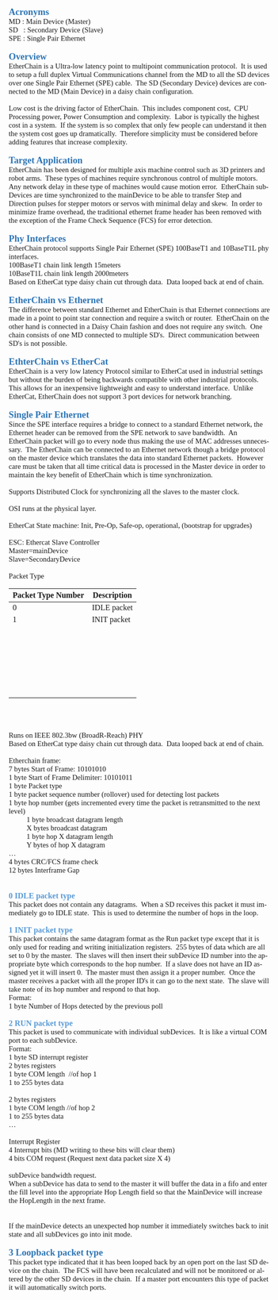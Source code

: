 <html xmlns:o="urn:schemas-microsoft-com:office:office"
xmlns:dt="uuid:C2F41010-65B3-11d1-A29F-00AA00C14882"
xmlns="http://www.w3.org/TR/REC-html40">

<head>

<meta name=ProgId content=OneNote.File>
<meta name=Generator content="Microsoft OneNote 15">
</head>

<body lang=en-CA style='font-family:Calibri;font-size:11.0pt'>
<!--StartFragment-->

<h2 style='margin:0in;font-family:Calibri;font-size:14.0pt;color:#2E75B5'
lang=en-US>Acronyms</h2>

<p style='margin:0in;font-family:Calibri;font-size:11.0pt' lang=en-US>MD : Main
Device (Master)</p>

<p style='margin:0in;font-family:Calibri;font-size:11.0pt' lang=en-US>SD<span
style='mso-spacerun:yes'>   </span>: Secondary Device (Slave)</p>

<p style='margin:0in;font-family:Calibri;font-size:11.0pt' lang=en-US>SPE :
Single Pair Ethernet</p>

<p style='margin:0in;font-family:Calibri;font-size:11.0pt' lang=en-US>&nbsp;</p>

<h2 style='margin:0in;font-family:Calibri;font-size:14.0pt;color:#2E75B5'
lang=en-US>Overview</h2>

<p style='margin:0in;font-family:Calibri;font-size:11.0pt' lang=en-US>EtherChain
is a Ultra-low latency point to multipoint communication protocol.<span
style='mso-spacerun:yes'>  </span>It is used to setup a full duplex Virtual
Communications channel from the MD to all the SD devices over one Single Pair
Ethernet (SPE) cable.<span style='mso-spacerun:yes'>  </span>The SD (Secondary
Device) devices are connected to the MD (Main Device) in a daisy chain
configuration.</p>

<p style='margin:0in;font-family:Calibri;font-size:11.0pt' lang=en-US>&nbsp;</p>

<p style='margin:0in;font-family:Calibri;font-size:11.0pt' lang=en-US>Low cost
is the driving factor of EtherChain.<span style='mso-spacerun:yes'> 
</span>This includes component cost,<span style='mso-spacerun:yes'>  </span>CPU
Processing power, Power Consumption and complexity.<span
style='mso-spacerun:yes'>  </span>Labor is typically the highest cost in a
system.<span style='mso-spacerun:yes'>  </span>If the system is so complex that
only few people can understand it then the system cost goes up
dramatically.<span style='mso-spacerun:yes'>  </span>Therefore simplicity must
be considered before adding features that increase complexity.</p>

<p style='margin:0in;font-family:Calibri;font-size:11.0pt' lang=en-US>&nbsp;</p>

<h2 style='margin:0in;font-family:Calibri;font-size:14.0pt;color:#2E75B5'
lang=en-US>Target Application</h2>

<p style='margin:0in;font-family:Calibri;font-size:11.0pt' lang=en-US>EtherChain
has been designed for multiple axis machine control such as 3D printers and
robot arms.<span style='mso-spacerun:yes'>  </span>These types of machines
require synchronous control of multiple motors.<span style='mso-spacerun:yes'> 
</span>Any network delay in these type of machines would cause motion
error.<span style='mso-spacerun:yes'>  </span>EtherChain subDevices are time
synchronized to the mainDevice to be able to transfer Step and Direction pulses
for stepper motors or servos with minimal delay and skew.<span
style='mso-spacerun:yes'>  </span>In order to minimize frame overhead, the
traditional ethernet frame header has been removed with the exception of the
Frame Check Sequence (FCS) for error detection.</p>

<p style='margin:0in;font-family:Calibri;font-size:11.0pt' lang=en-US>&nbsp;</p>

<h2 style='margin:0in;font-family:Calibri;font-size:14.0pt;color:#2E75B5'
lang=en-US>Phy Interfaces</h2>

<p style='margin:0in;font-family:Calibri;font-size:11.0pt' lang=en-US>EtherChain
protocol supports Single Pair Ethernet (SPE) 100BaseT1 and 10BaseT1L phy
interfaces.</p>

<p style='margin:0in;font-family:Calibri;font-size:11.0pt' lang=en-US>100BaseT1
chain link length 15meters</p>

<p style='margin:0in;font-family:Calibri;font-size:11.0pt' lang=en-US>10BaseT1L
chain link length 2000meters</p>

<p style='margin:0in;font-family:Calibri;font-size:11.0pt' lang=en-US>Based on
EtherCat type daisy chain cut through data.<span style='mso-spacerun:yes'> 
</span>Data looped back at end of chain.</p>

<p style='margin:0in;font-family:Calibri;font-size:11.0pt' lang=en-US>&nbsp;</p>

<h2 style='margin:0in;font-family:Calibri;font-size:14.0pt;color:#2E75B5'
lang=en-US>EtherChain vs Ethernet</h2>

<p style='margin:0in;font-family:Calibri;font-size:11.0pt' lang=en-US>The
difference between standard Ethernet and EtherChain is that Ethernet
connections are made in a point to point star connection and require a switch
or router.<span style='mso-spacerun:yes'>  </span>EtherChain on the other hand
is connected in a Daisy Chain fashion and does not require any switch.<span
style='mso-spacerun:yes'>  </span>One chain consists of one MD connected to
multiple SD's.<span style='mso-spacerun:yes'>  </span>Direct communication
between SD's is not possible. </p>

<p style='margin:0in;font-family:Calibri;font-size:11.0pt' lang=en-US>&nbsp;</p>

<h2 style='margin:0in;font-family:Calibri;font-size:14.0pt;color:#2E75B5'
lang=en-US>EthterChain vs EtherCat</h2>

<p style='margin:0in;font-family:Calibri;font-size:11.0pt' lang=en-US>EtherChain
is a very low latency Protocol similar to EtherCat used in industrial settings
but without the burden of being backwards compatible with other industrial
protocols.<span style='mso-spacerun:yes'>  </span>This allows for an
inexpensive lightweight and easy to understand interface.<span
style='mso-spacerun:yes'>  </span>Unlike EtherCat, EtherChain does not support
3 port devices for network branching.</p>

<p style='margin:0in;font-family:Calibri;font-size:11.0pt' lang=en-US>&nbsp;</p>

<h2 style='margin:0in;font-family:Calibri;font-size:14.0pt;color:#2E75B5'
lang=en-US>Single Pair Ethernet</h2>

<p style='margin:0in;font-family:Calibri;font-size:11.0pt' lang=en-US>Since the
SPE interface requires a bridge to connect to a standard Ethernet network, the
Ethernet header can be removed from the SPE network to save bandwidth.<span
style='mso-spacerun:yes'>  </span>An EtherChain packet will go to every node
thus making the use of MAC addresses unnecessary.<span
style='mso-spacerun:yes'>  </span>The EtherChain can be connected to an
Ethernet network though a bridge protocol on the master device which translates
the data into standard Ethernet packets.<span style='mso-spacerun:yes'> 
</span>However care must be taken that all time critical data is processed in
the Master device in order to maintain the key benefit of EtherChain which is
time synchronization.</p>

<p style='margin:0in;font-family:Calibri;font-size:11.0pt' lang=en-US>&nbsp;</p>

<p style='margin:0in;font-family:Calibri;font-size:11.0pt' lang=en-US>Supports
Distributed Clock for synchronizing all the slaves to the master clock.</p>

<p style='margin:0in;font-family:Calibri;font-size:11.0pt' lang=en-US>&nbsp;</p>

<p style='margin:0in;font-family:Calibri;font-size:11.0pt' lang=en-US>OSI runs
at the physical layer.</p>

<p style='margin:0in;font-family:Calibri;font-size:11.0pt' lang=en-US>&nbsp;</p>

<p style='margin:0in;font-family:Calibri;font-size:11.0pt' lang=en-US>EtherCat
State machine: Init, Pre-Op, Safe-op, operational, (bootstrap for upgrades)</p>

<p style='margin:0in;font-family:Calibri;font-size:11.0pt' lang=en-US>&nbsp;</p>

<p style='margin:0in;font-family:Calibri;font-size:11.0pt' lang=en-US>ESC:
Ethercat Slave Controller</p>

<p style='margin:0in;font-family:Calibri;font-size:11.0pt' lang=en-US>Master=mainDevice</p>

<p style='margin:0in;font-family:Calibri;font-size:11.0pt' lang=en-US>Slave=SecondaryDevice
</p>

<p style='margin:0in;font-family:Calibri;font-size:11.0pt' lang=en-US><span
style='mso-spacerun:yes'> </span></p>

<p style='margin:0in;font-family:Calibri;font-size:11.0pt' lang=en-US>Packet
Type</p>

<div style='direction:ltr'>


Packet   Type   Number | Description
-- | --
0 | IDLE   packet
1 | INIT   packet
  |  
  |  
  |  
  |  
  |  
  |  



</div>

<p style='margin:0in;font-family:Calibri;font-size:11.0pt' lang=en-US>&nbsp;</p>

<p style='margin:0in;font-family:Calibri;font-size:11.0pt' lang=en-US>&nbsp;</p>

<p style='margin:0in;font-family:Calibri;font-size:11.0pt' lang=en-US>&nbsp;</p>

<p style='margin:0in;font-family:Calibri;font-size:11.0pt' lang=en-US>Runs on
IEEE 802.3bw (BroadR-Reach) PHY</p>

<p style='margin:0in;font-family:Calibri;font-size:11.0pt' lang=en-US>Based on
EtherCat type daisy chain cut through data.<span style='mso-spacerun:yes'> 
</span>Data looped back at end of chain.</p>

<p style='margin:0in;font-family:Calibri;font-size:11.0pt' lang=en-US>&nbsp;</p>

<p style='margin:0in;font-family:Calibri;font-size:11.0pt' lang=en-US>Etherchain
frame:</p>

<p style='margin:0in;font-family:Calibri;font-size:11.0pt' lang=en-US>7 bytes
Start of Frame: 10101010</p>

<p style='margin:0in;font-family:Calibri;font-size:11.0pt' lang=en-US>1 byte
Start of Frame Delimiter: 10101011</p>

<p style='margin:0in;font-family:Calibri;font-size:11.0pt' lang=en-US>1 byte
Packet type</p>

<p style='margin:0in;font-family:Calibri;font-size:11.0pt' lang=en-US>1 byte
packet sequence number (rollover) used for detecting lost packets</p>

<p style='margin:0in;font-family:Calibri;font-size:11.0pt' lang=en-US>1 byte
hop number (gets incremented every time the packet is retransmitted to the next
level)</p>

<p style='margin:0in;margin-left:.375in;font-family:Calibri;font-size:11.0pt'
lang=en-US>1 byte broadcast datagram length</p>

<p style='margin:0in;margin-left:.375in;font-family:Calibri;font-size:11.0pt'
lang=en-US>X bytes broadcast datagram</p>

<p style='margin:0in;margin-left:.375in;font-family:Calibri;font-size:11.0pt'
lang=en-US>1 byte hop X datagram length</p>

<p style='margin:0in;margin-left:.375in;font-family:Calibri;font-size:11.0pt'
lang=en-US>Y bytes of hop X datagram</p>

<p style='margin:0in;font-family:Calibri;font-size:11.0pt' lang=en-US>…</p>

<p style='margin:0in;font-family:Calibri;font-size:11.0pt' lang=en-US>4 bytes
CRC/FCS frame check</p>

<p style='margin:0in;font-family:Calibri;font-size:11.0pt' lang=en-US>12 bytes
Interframe Gap</p>

<p style='margin:0in;font-family:Calibri;font-size:11.0pt' lang=en-US>&nbsp;</p>

<p style='margin:0in;font-family:Calibri;font-size:11.0pt' lang=en-US>&nbsp;</p>

<h3 style='margin:0in;font-family:Calibri;font-size:12.0pt;color:#5B9BD5'
lang=en-US>0 IDLE packet type</h3>

<p style='margin:0in;font-family:Calibri;font-size:11.0pt' lang=en-US>This
packet does not contain any datagrams.<span style='mso-spacerun:yes'> 
</span>When a SD receives this packet it must immediately go to IDLE
state.<span style='mso-spacerun:yes'>  </span>This is used to determine the
number of hops in the loop.</p>

<p style='margin:0in;font-family:Calibri;font-size:11.0pt' lang=en-US>&nbsp;</p>

<h3 style='margin:0in;font-family:Calibri;font-size:12.0pt;color:#5B9BD5'
lang=en-US>1 INIT packet type</h3>

<p style='margin:0in;font-family:Calibri;font-size:11.0pt' lang=en-US>This
packet contains the same datagram format as the Run packet type except that it
is only used for reading and writing initialization registers.<span
style='mso-spacerun:yes'>  </span>255 bytes of data which are all set to 0 by
the master.<span style='mso-spacerun:yes'>  </span>The slaves will then insert
their subDevice ID number into the appropriate byte which corresponds to the
hop number.<span style='mso-spacerun:yes'>  </span>If a slave does not have an
ID assigned yet it will insert 0.<span style='mso-spacerun:yes'>  </span>The
master must then assign it a proper number.<span style='mso-spacerun:yes'> 
</span>Once the master receives a packet with all the proper ID's it can go to
the next state.<span style='mso-spacerun:yes'>  </span>The slave will take note
of its hop number and respond to that hop.</p>

<p style='margin:0in;font-family:Calibri;font-size:11.0pt' lang=en-US>Format:</p>

<p style='margin:0in;font-family:Calibri;font-size:11.0pt' lang=en-US>1 byte
Number of Hops detected by the previous poll</p>

<p style='margin:0in;font-family:Calibri;font-size:11.0pt' lang=en-US>&nbsp;</p>

<h3 style='margin:0in;font-family:Calibri;font-size:12.0pt;color:#5B9BD5'
lang=en-US>2 RUN packet type</h3>

<p style='margin:0in;font-family:Calibri;font-size:11.0pt' lang=en-US>This
packet is used to communicate with individual subDevices.<span
style='mso-spacerun:yes'>  </span>It is like a virtual COM port to each
subDevice.</p>

<p style='margin:0in;font-family:Calibri;font-size:11.0pt' lang=en-US>Format:</p>

<p style='margin:0in;font-family:Calibri;font-size:11.0pt' lang=en-US>1 byte SD
interrupt register</p>

<p style='margin:0in;font-family:Calibri;font-size:11.0pt' lang=en-US>2 bytes
registers</p>

<p style='margin:0in;font-family:Calibri;font-size:11.0pt' lang=en-US>1 byte
COM length<span style='mso-spacerun:yes'>  </span>//of hop 1</p>

<p style='margin:0in;font-family:Calibri;font-size:11.0pt' lang=en-US>1 to 255
bytes data</p>

<p style='margin:0in;font-family:Calibri;font-size:11.0pt' lang=en-US>&nbsp;</p>

<p style='margin:0in;font-family:Calibri;font-size:11.0pt' lang=en-US>2 bytes
registers</p>

<p style='margin:0in;font-family:Calibri;font-size:11.0pt' lang=en-US>1 byte
COM length //of hop 2</p>

<p style='margin:0in;font-family:Calibri;font-size:11.0pt' lang=en-US>1 to 255
bytes data</p>

<p style='margin:0in;font-family:Calibri;font-size:11.0pt' lang=en-US>…</p>

<p style='margin:0in;font-family:Calibri;font-size:11.0pt' lang=en-US>&nbsp;</p>

<p style='margin:0in;font-family:Calibri;font-size:11.0pt' lang=en-US>Interrupt
Register</p>

<p style='margin:0in;font-family:Calibri;font-size:11.0pt' lang=en-US>4
Interrupt bits (MD writing to these bits will clear them)</p>

<p style='margin:0in;font-family:Calibri;font-size:11.0pt' lang=en-US>4 bits
COM request (Request next data packet size X 4)</p>

<p style='margin:0in;font-family:Calibri;font-size:11.0pt' lang=en-US>&nbsp;</p>

<p style='margin:0in;font-family:Calibri;font-size:11.0pt' lang=en-US>subDevice
bandwidth request.</p>

<p style='margin:0in;font-family:Calibri;font-size:11.0pt' lang=en-US>When a
subDevice has data to send to the master it will buffer the data in a fifo and
enter the fill level into the appropriate Hop Length field so that the
MainDevice will increase the HopLength in the next frame.</p>

<p style='margin:0in;font-family:Calibri;font-size:11.0pt' lang=en-US>&nbsp;</p>

<p style='margin:0in;font-family:Calibri;font-size:11.0pt' lang=en-US>&nbsp;</p>

<p style='margin:0in;font-family:Calibri;font-size:11.0pt' lang=en-US>If the
mainDevice detects an unexpected hop number it immediately switches back to
init state and all subDevices go into init mode.</p>

<p style='margin:0in;font-family:Calibri;font-size:11.0pt' lang=en-US>&nbsp;</p>

<h2 style='margin:0in;font-family:Calibri;font-size:14.0pt;color:#2E75B5'
lang=en-US>3 Loopback packet type</h2>

<p style='margin:0in;font-family:Calibri;font-size:11.0pt' lang=en-US>This
packet type indicated that it has been looped back by an open port on the last
SD device on the chain.<span style='mso-spacerun:yes'>  </span>The FCS will
have been recalculated and will not be monitored or altered by the other SD
devices in the chain.<span style='mso-spacerun:yes'>  </span>If a master port
encounters this type of packet it will automatically switch ports.</p>

<!--EndFragment-->
</body>

</html>


